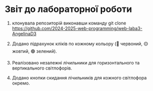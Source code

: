# Звіт до лабораторної роботи

1. клонувала репозиторій виконавши команду git clone https://github.com/2024-2025-web-programming/web-laba3-AngelinaD3

2. Додано підрахунок кліків по кожному кольору (🔴 червоний, 🟡 жовтий, 🟢 зелений).

3. Реалізовано незалежні лічильники для горизонтального та вертикального світлофорів.

4. Додано кнопки скидання лічильників для кожного світлофора окремо.

